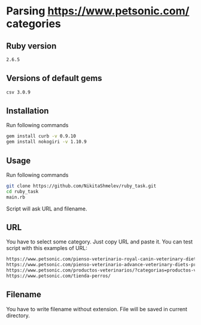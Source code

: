 # Parsing https://www.petsonic.com/ categories

## Ruby version
```bash
2.6.5
```
## Versions of default gems 
```bash
csv 3.0.9
```
## Installation
Run following commands
```bash
gem install curb -v 0.9.10
gem install nokogiri -v 1.10.9
```
## Usage
Run following commands
```bash
git clone https://github.com/NikitaShmelev/ruby_task.git
cd ruby_task
main.rb
```
Script will ask URL and filename.
## URL
You have to select some category. 
Just copy URL and paste it. 
You can test script with this examples of URL:
```bash
https://www.petsonic.com/pienso-veterinario-royal-canin-veterinary-diets-productos-veterinarios-para-perros/
https://www.petsonic.com/pienso-veterinario-advance-veterinary-diets-productos-veterinarios-para-perros/
https://www.petsonic.com/productos-veterinarios/?categorias=productos-veterinarios-para-gatos&marcas=virbac,bioiberica,vetoquinol,vetnova,jtpharma&necesidades-especiales=urinarias
https://www.petsonic.com/tienda-perros/
```

## Filename
You have to write filename without extension. File will be saved in current directory.

